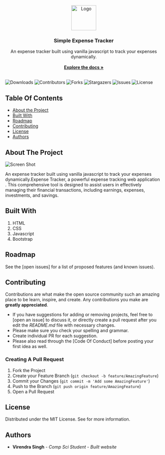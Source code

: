 <br/>
<p align="center">
  <a href="https://github.com/Expense-Tracker-Using-HTML-CSS-JS">
    <img src="https://64.media.tumblr.com/ac6d0f4d34a90cda7bfd7a3c6cb4f016/afb7fcf7e4f99e44-ea/s500x750/3db6466952c8c899ba5efec6ad1de56cee068f2f.pnj" alt="Logo" width="80" height="80">
  </a>

  <h3 align="center">Simple Expense Tracker</h3>

  <p align="center">
    An expense tracker built using vanilla javascript to track your expenses dynamically.
    <br/>
    <br/>
    <a href=><strong>Explore the docs »</strong></a>
    <br/>
    <br/>
  </p>
</p>

![Downloads](https://img.shields.io/github/downloads/Expense-Tracker-Using-HTML-CSS-JS/total) ![Contributors](https://img.shields.io/github/contributors/Expense-Tracker-Using-HTML-CSS-JS?color=dark-green) ![Forks](https://img.shields.io/github/forks/Expense-Tracker-Using-HTML-CSS-JS?style=social) ![Stargazers](https://img.shields.io/github/stars/Expense-Tracker-Using-HTML-CSS-JS?style=social) ![Issues](https://img.shields.io/github/issues/Expense-Tracker-Using-HTML-CSS-JS) ![License](https://img.shields.io/github/license/Expense-Tracker-Using-HTML-CSS-JS) 

## Table Of Contents

* [About the Project](#about-the-project)
* [Built With](#built-with)
* [Roadmap](#roadmap)
* [Contributing](#contributing)
* [License](#license)
* [Authors](#authors)

## About The Project

![Screen Shot](https://64.media.tumblr.com/375eb8839a9842a2d38f6d5f24710d29/e55b6b23b215f88f-37/s1280x1920/a3eebed49d0354d8c169c8f63112e1a8823273e5.pnj)

An expense tracker built using vanilla javascript to track your expenses dynamically.Expense Tracker, a powerful expense tracking web application . This comprehensive tool is designed to assist users in effectively managing their financial transactions, including earnings, expenses, investments, and savings.

## Built With

1) HTML
2) CSS
3) Javascript
4) Bootstrap

## Roadmap

See the [open issues] for a list of proposed features (and known issues).

## Contributing

Contributions are what make the open source community such an amazing place to be learn, inspire, and create. Any contributions you make are **greatly appreciated**.
* If you have suggestions for adding or removing projects, feel free to [open an issue] to discuss it, or directly create a pull request after you edit the *README.md* file with necessary changes.
* Please make sure you check your spelling and grammar.
* Create individual PR for each suggestion.
* Please also read through the [Code Of Conduct] before posting your first idea as well.

### Creating A Pull Request

1. Fork the Project
2. Create your Feature Branch (`git checkout -b feature/AmazingFeature`)
3. Commit your Changes (`git commit -m 'Add some AmazingFeature'`)
4. Push to the Branch (`git push origin feature/AmazingFeature`)
5. Open a Pull Request

## License

Distributed under the MIT License. See for more information.

## Authors

* **Virendra Singh** - *Comp Sci Student* - *Built website*
